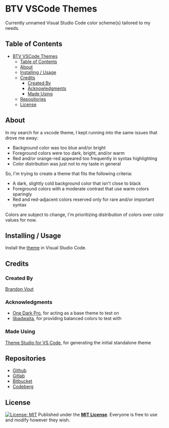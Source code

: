 # BTV VSCode Themes

Currently unnamed Visual Studio Code color scheme(s) tailored to my needs.

## Table of Contents

- [BTV VSCode Themes](#btv-vscode-themes)
  - [Table of Contents](#table-of-contents)
  - [About](#about)
  - [Installing / Usage](#installing--usage)
  - [Credits](#credits)
    - [Created By](#created-by)
    - [Acknowledgments](#acknowledgments)
    - [Made Using](#made-using)
  - [Repositories](#repositories)
  - [License](#license)

## About

In my search for a vscode theme, I kept running into the same issues that drove me away:

- Background color was too blue and/or bright
- Foreground colors were too dark, bright, and/or warm
- Red and/or orange-red appeared too frequently in syntax highlighting
- Color distribution was just not to my taste in general

So, I'm trying to create a theme that fits the following criteria:

- A dark, slightly cold background color that isn't close to black
- Foreground colors with a moderate contrast that use warm colors sparingly
- Red and red-adjacent colors reserved only for rare and/or important syntax

Colors are subject to change, I'm prioritizing distribution of colors over color values for now.

## Installing / Usage

Install the [theme](https://marketplace.visualstudio.com/items?itemName=BrandonVout.btv-themes) in Visual Studio Code.

## Credits

### Created By

[Brandon Vout](https://brandonvout.com/)

### Acknowledgments

- [One Dark Pro](https://github.com/Binaryify/OneDark-Pro), for acting as a base theme to test on
- [libadwaita](https://gnome.pages.gitlab.gnome.org/libadwaita/), for providing balanced colors to test with

### Made Using

[Theme Studio for VS Code](https://themes.vscode.one/), for generating the initial standalone theme

## Repositories

- [Github](https://github.com/brandonvout/vscode-themes)
- [Gitlab](https://gitlab.com/brandonvout/vscode-themes)
- [Bitbucket](https://bitbucket.org/BrandonVout/vscode-themes/src)
- [Codeberg](https://codeberg.org/BrandonVout/vscode-themes)

## License

[![License: MIT](https://img.shields.io/badge/License-MIT-yellow.svg)](https://opensource.org/licenses/MIT)
Published under the **[MIT License](https://opensource.org/license/mit)**. Everyone is free to use and modify however they wish.
